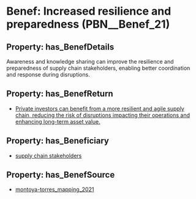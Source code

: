 # Benef: __Increased resilience and preparedness__ (PBN__Benef_21)

## Property: has_BenefDetails

Awareness and knowledge sharing can improve the resilience and preparedness of supply chain stakeholders, enabling better coordination and response during disruptions.

## Property: has_BenefReturn

* [Private investors can benefit from a more resilient and agile supply chain, reducing the risk of disruptions impacting their operations and enhancing long-term asset value.](../BenefReturn/PBN__BenefReturn_21)

## Property: has_Beneficiary

* [supply chain stakeholders](../Stakeholder/PBN__Stakeholder_15)

## Property: has_BenefSource

* [montoya-torres_mapping_2021](../Article/PBN__Article_4)

